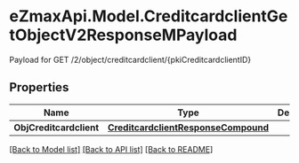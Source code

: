 # eZmaxApi.Model.CreditcardclientGetObjectV2ResponseMPayload
Payload for GET /2/object/creditcardclient/{pkiCreditcardclientID}

## Properties

Name | Type | Description | Notes
------------ | ------------- | ------------- | -------------
**ObjCreditcardclient** | [**CreditcardclientResponseCompound**](CreditcardclientResponseCompound.md) |  | 

[[Back to Model list]](../README.md#documentation-for-models) [[Back to API list]](../README.md#documentation-for-api-endpoints) [[Back to README]](../README.md)

